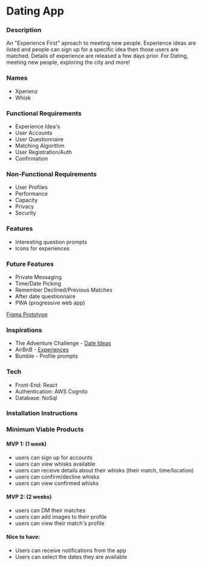 # Dating App

### Description

An "Experience First" aproach to meeting new people. Experience ideas are listed and people can sign up for a specific idea then those users are matched. Details of experience are released a few days prior. For Dating, meeting new people, exploring the city and more!

### Names

- Xperienz
- Whisk

### Functional Requirements

- Experience Idea's
- User Accounts
- User Questionnaire
- Matching Algorithm
- User Registration/Auth
- Confirmation

### Non-Functional Requirements

- User Profiles
- Performance
- Capacity
- Privacy
- Security

### Features

- Interesting question prompts
- Icons for experiences

### Future Features

- Private Messaging
- Time/Date Picking
- Remember Declined/Previous Matches
- After date questionnaire
- PWA (progressive web app)

[Figma Prototype](https://www.figma.com/file/dNutQTKExjVcfV2GK0fTsv/Whisk?node-id=0%3A1)

### Inspirations

- The Adventure Challenge - [Date Ideas](https://ca.theadventurechallenge.com/)
- AirBnB - [Experiences](https://www.airbnb.ca/s/experiences)
- Bumble - Profile prompts

### Tech

- Front-End: React
- Authentication: AWS Cognito
- Database: NoSql

### Installation Instructions

### Minimum Viable Products

#### MVP 1: (1 week)

- users can sign up for accounts
- users can view whisks available
- users can receive details about their whisks (their match, time/location)
- users can confirm/decline whisks
- users can view confirmed whisks

#### MVP 2: (2 weeks)

- users can DM their matches
- users can add images to their profile
- users can view their match's profile

#### Nice to have:

- Users can receive notifications from the app
- Users can select the dates they are available
